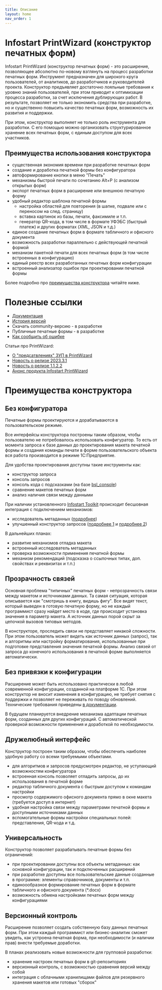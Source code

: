 ```yaml
---
title: Описание
layout: home
nav_order: 1
---
```


# Infostart PrintWizard (конструктор печатных форм)

Infostart PrintWizard (конструктор печатных форм) - это расширение, позволяющее абсолютно по-новому взглянуть на процесс разработки печатных форм. Инструмент предназначен для широкого круга пользователей, от аналитиков, до разработчиков и руководителей проекта. Конструктор предъявляет достаточно лояльные требования к уровню знаний пользователей, при этом приводит к оптимизации процесса разработки, за счет исключения дублирующих работ. В результате, позволяет не только экономить средства при разработке, но и существенно повысить качество печатных форм, возможность их развития и поддержки.

При этом, конструктор выполняет не только роль инструмента для разработки. С его помощью можно организовать структурированное хранение всех печатных форм, с единым доступом для всех участников.

## Преимущества использования конструктора

* существенная экономия времени при разработке печатных форм
* создание и доработка печатной формы без конфигуратора
* автоформирование кнопки в меню "Печать"
* механизмы быстрой печати по сочетанию Alt+P (с анализом открытых форм)
* экспорт печатных форм в расширение или внешнюю печатную форму
* удобный редактор шаблона печатной формы
  * настройка областей для повторения (в шапке, подвале или с переносом на след. страницу)
  * вставка картинок из базы, печати, факсимиле и т.п.
  * генератор QR-кода, в том числе в формате УФЭБС (быстрый платеж) и других форматах (XML, JSON и т.д.)
* единое создание печатных форм в формате табличного и офисного документа
* возможность разработки параллельно с действующей печатной формой
* механизм пакетной печати для всех печатных форм (в том числе встроенных в конфигурацию)
* единый реестр всех разработанных печатных форм конфигурации
* встроенный анализатор ошибок при проектировании печатной формы

Более подробно про [преимущества конструктора](#преимущества-конструктора) читайте ниже.

# Полезные ссылки

* [Документация][3]
* [История версий][1]
* Скачать community-версию - в разработке
* Публичные печатные формы - в разработке
* [Как сообщить об ошибке][9]

Статьи про PrintWizard:

* [О "предсатвлениях" ЗУП в PrintWizard](https://infostart.ru/1c/articles/1997746/)
* [Новость о релизе 2023.3.1](https://infostart.ru/journal/news/mir-1s/infostart-printwizard-2023-3-1-podderzhka-predstavleniy-zup-i-drugie-poleznye-izmeneniya_2002614/)
* [Новость о релизе 1.1.2.2](https://infostart.ru/journal/news/mir-1s/infostart-printwizard-1-1-2-2-novyy-reliz-s-paketnoy-pechatyu-i-avtozapolneniem-parametrov-i-oblaste_1971359/)
* [Анонс продукта Infostart PrintWizard](https://infostart.ru/journal/news/mir-1s/infostart-printwizard-konstruktor-dlya-sozdaniya-pechatnykh-form-v-1s-8-3_1951337/)

# Преимущества конструктора

## Без конфигуратора

Печатные формы проектируются и дорабатываются в пользовательском режиме. 

Все интерфейсы конструктора построены таким образом, чтобы пользователю не потребовалось использовать конфигуратор. То есть от момента запроса к базе данных до проектирования макета печатной формы и создания команды печати в форме пользовательского объекта вся работа производится в режиме 1С:Предприятие.

Для удобства проектирования доступны такие инструменты как:

* конструктор запроса
* консоль запросов
* консоль кода с подсказками (на базе [bsl_console][2])
* сравнение макетов печатных форм
* анализ наличия связи между данными

При наличии установленного [Infostart Toolkit][5] происходит бесшовная интеграция с подключением механизмов:
* исследователь метаданных ([подробнее][6])
* улучшенный конструктор запросов ([подробнее 1][7] и [подробнее 2][8])

В дальнейших планах:

* развитие механизмов отладка макета
* встроенный исследователь метаданных
* проверка возможности применения печатной формы
* механизм рекомендаций (подсказка о ссылочных типах, доп. свойствах и реквизитах и т.п.)

## Прозрачность связей

Основная проблема "типичных" печатных форм - непрозрачность связи между макетом и источниками данных. Та самая ситуация, которая описывается как "смотришь в книгу, видишь фигу". Все видят текст, который выведен в готовую печатную форму, но не каждый программист сразу найдет место в коде, где происходит установка значения в параметр макета. А источник данных порой скрыт за цепочкой вызовов типовых методов.

В конструкторе, проследить связи не представляет никакой сложности. При этом пользователь может видеть как источник данных (запрос), так и алгоритмы или настройку форматирования, использованные при подготовке представления значения печатной формы. Анализ связей от запроса до конечного использования в печатной форме выполняется автоматически.

## Без привязки к конфигурации

Расширение может быть использовано практически в любой современной конфигурации, созданной на платформе 1С. При этом конструктор не вносит изменения в конфигурацию, не требует снятия с поддержки и позволяет не переживать по поводу обновлений. Технические требования приведены [в документации][4].

В будущем планируется внедрение механизма адаптации печатных форм, созданных для других конфигураций. С автоматической проверкой возможности применения и доработкой по необходимости.

## Дружелюбный интерфейс

Конструктор построен таким образом, чтобы обеспечить наиболее удобную работу со всеми требуемыми объектами.
* для алгоритмов и запросов предусмотрен редактор, не уступающий возможностям конфигуратора
* встроенная консоль позволяет отладить запросы, до их использования в печатной форме
* редактор табличного документа с быстрым доступом к командам настройки
* просмотр содержимого офисного документа прямо в окне макета (требуется доступ в интернет)
* удобная настройка связи между параметрами печатной формы и доступными источниками данных
* вспомогательные формы настройки специальных полей: представления, QR-кода и т.д.

## Универсальность

Конструктор позволяет разрабатывать печатные формы без ограничений:
* при проектировании доступны все объекты метаданных: как основной конфигурации, так и подключенных расширений
* при разработке доступны все пользовательские данные созданные в программе: элементы справочников, документы и т.п.
* единоообразное формирование печатных форм в формате табличного и офисного документа (*.docx)
* возможность обмена настройками печатных форм между конфигурациями

## Версионный контроль

Расширение позволяет создать собственную базу данных печатных форм. При этом каждый программист или бизнес-аналитик сможет увидеть, как устроена печатная форма, при необходимости (и наличии прав) внести требуемые доработки.

В планах реализовать новые возможности для групповой разработки:

* хранение настроек печатных форм в git-репозиториях
* версионный контроль, с возможностью сравнения версий между собой
* интеграция с облачными хранилищами файлов для резервного хранения макетов или готовых "сборок"

[1]: ./docs/20_history.html
[2]: https://github.com/salexdv/bsl_console
[3]: ./docs/01_guide.html
[4]: ./docs/guide/ch_10_01.html
[5]: https://infostart.ru/marketplace/toolkit/
[6]: https://infostart.ru/1c/articles/1824139/
[7]: https://infostart.ru/1c/articles/1278855/
[8]: https://infostart.ru/1c/articles/1695523/
[9]: https://github.com/vandalsvq/printwizard/issues